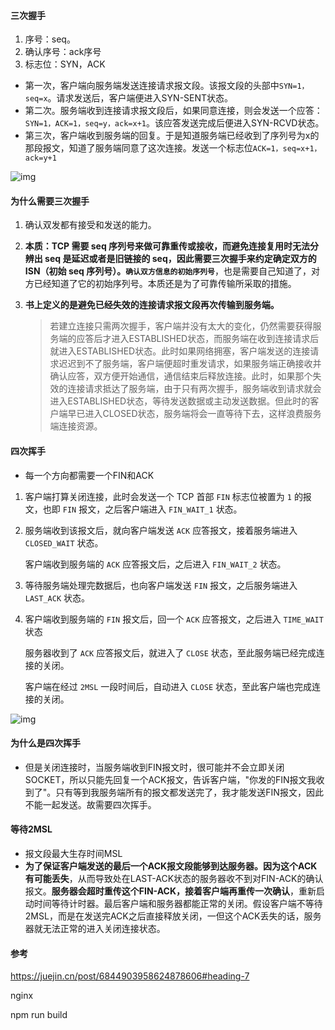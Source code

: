 #### 三次握手

1. 序号：seq。
2. 确认序号：ack序号
3. 标志位：SYN，ACK

- 第一次，客户端向服务端发送连接请求报文段。该报文段的头部中`SYN=1，seq=x`。请求发送后，客户端便进入SYN-SENT状态。
- 第二次。服务端收到连接请求报文段后，如果同意连接，则会发送一个应答：`SYN=1，ACK=1，seq=y，ack=x+1`。该应答发送完成后便进入SYN-RCVD状态。
- 第三次，客户端收到服务端的回复。于是知道服务端已经收到了序列号为x的那段报文，知道了服务端同意了这次连接。发送一个标志位`ACK=1，seq=x+1，ack=y+1`

![img](https://pic4.zhimg.com/80/v2-576b043d12353928eea6e45373655668_1440w.jpg?source=1940ef5c)



#### 为什么需要三次握手

1. 确认双发都有接受和发送的能力。

2. **本质：TCP 需要 seq 序列号来做可靠重传或接收，而避免连接复用时无法分辨出 seq 是延迟或者是旧链接的 seq，因此需要三次握手来约定确定双方的 ISN（初始 seq 序列号）。`确认双方信息的初始序列号`**，也是需要自己知道了，对方已经知道了它的初始序列号。本质还是为了可靠传输所采取的措施。

3. **书上定义的是避免已经失效的连接请求报文段再次传输到服务端。**

   > 若建立连接只需两次握手，客户端并没有太大的变化，仍然需要获得服务端的应答后才进入ESTABLISHED状态，而服务端在收到连接请求后就进入ESTABLISHED状态。此时如果网络拥塞，客户端发送的连接请求迟迟到不了服务端，客户端便超时重发请求，如果服务端正确接收并确认应答，双方便开始通信，通信结束后释放连接。此时，如果那个失效的连接请求抵达了服务端，由于只有两次握手，服务端收到请求就会进入ESTABLISHED状态，等待发送数据或主动发送数据。但此时的客户端早已进入CLOSED状态，服务端将会一直等待下去，这样浪费服务端连接资源。



#### 四次挥手

* 每一个方向都需要一个FIN和ACK

1. 客户端打算关闭连接，此时会发送一个 TCP 首部 `FIN` 标志位被置为 `1` 的报文，也即 `FIN` 报文，之后客户端进入 `FIN_WAIT_1` 状态。

2. 服务端收到该报文后，就向客户端发送 `ACK` 应答报文，接着服务端进入 `CLOSED_WAIT` 状态。

   客户端收到服务端的 `ACK` 应答报文后，之后进入 `FIN_WAIT_2` 状态。

3. 等待服务端处理完数据后，也向客户端发送 `FIN` 报文，之后服务端进入 `LAST_ACK` 状态。

4. 客户端收到服务端的 `FIN` 报文后，回一个 `ACK` 应答报文，之后进入 `TIME_WAIT` 状态

   服务器收到了 `ACK` 应答报文后，就进入了 `CLOSE` 状态，至此服务端已经完成连接的关闭。

   客户端在经过 `2MSL` 一段时间后，自动进入 `CLOSE` 状态，至此客户端也完成连接的关闭。

![img](https://pic4.zhimg.com/80/v2-2085b747725cd09fb01334cd29774b6d_1440w.jpg?source=1940ef5c)

#### 	为什么是四次挥手

* 但是关闭连接时，当服务端收到FIN报文时，很可能并不会立即关闭SOCKET，所以只能先回复一个ACK报文，告诉客户端，"你发的FIN报文我收到了"。只有等到我服务端所有的报文都发送完了，我才能发送FIN报文，因此不能一起发送。故需要四次挥手。

#### 等待2MSL

* 报文段最大生存时间MSL
* **为了保证客户端发送的最后一个ACK报文段能够到达服务器。因为这个ACK有可能丢失**，从而导致处在LAST-ACK状态的服务器收不到对FIN-ACK的确认报文。**服务器会超时重传这个FIN-ACK，接着客户端再重传一次确认**，重新启动时间等待计时器。最后客户端和服务器都能正常的关闭。假设客户端不等待2MSL，而是在发送完ACK之后直接释放关闭，一但这个ACK丢失的话，服务器就无法正常的进入关闭连接状态。



#### 参考

https://juejin.cn/post/6844903958624878606#heading-7

 nginx 

 npm run build